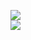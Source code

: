[![](https://img.shields.io/badge/Made%20With-Github%20Spray-lightgrey.svg?style=for-the-badge&logo=github)](https://github.com/Annihil/github-spray#1811)  
[![](https://i.imgur.com/2DrTn0Z.gif)](https://github.com/Annihil/github-spray)